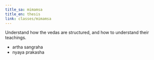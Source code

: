 ```yaml
---
title_sa: mimamsa
title_en: thesis
link: classes/mimamsa
---
```


Understand how the vedas are structured, and how to understand their teachings.

- artha sangraha
- nyaya prakasha
